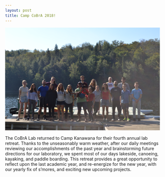 ```yaml
---
layout: post
title: Camp CoBrA 2018!
---
```


![photo](/images/camp-cobra-2018.jpg)

The CoBrA Lab returned to Camp Kanawana for their fourth annual lab retreat. Thanks to the unseasonably warm weather, after our daily meetings reviewing our accomplishments of the past year and brainstorming future directions for our laboratory, we spent most of our days lakeside, canoeing, kayaking, and paddle boarding. This retreat provides a great opportunity to reflect upon the last academic year, and re-energize for the new year, with our yearly fix of s’mores, and exciting new upcoming projects.
